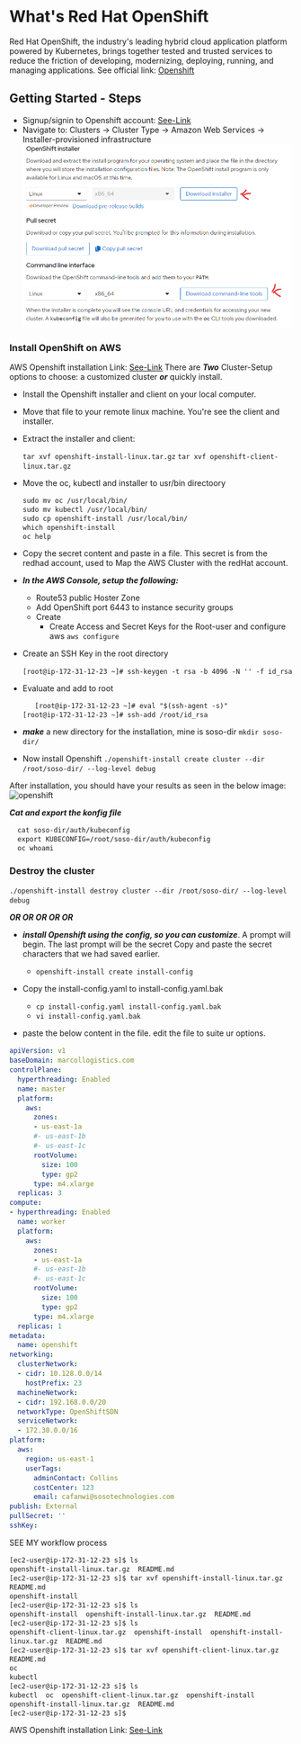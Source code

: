 # What's Red Hat OpenShift
Red Hat OpenShift, the industry's leading hybrid cloud application platform powered by Kubernetes, 
brings together tested and trusted services to reduce the friction of developing, modernizing,
deploying, running, and managing applications. 
See official link: [Openshift](https://www.redhat.com/en/technologies/cloud-computing/openshift)

## Getting Started - Steps
- Signup/signin to Openshift account: [See-Link](https://cloud.redhat.com/openshift/install)
- Navigate to: Clusters -> Cluster Type -> Amazon Web Services -> Installer-provisioned infrastructure
   ![openshift](photos/install.png)

### Install OpenShift on AWS
AWS Openshift installation Link: [See-Link](https://console.redhat.com/openshift/install/aws/installer-provisioned)
There are ***Two*** Cluster-Setup options to choose: a customized cluster ***or*** quickly install.

  - Install the Openshift installer and client on your local computer.
  - Move that file to your remote linux machine. You're see the client and installer.
  - Extract the installer and client: 

     ```tar xvf openshift-install-linux.tar.gz```
     ```tar xvf openshift-client-linux.tar.gz```

  - Move the oc, kubectl and installer to usr/bin directoory

    ```
    sudo mv oc /usr/local/bin/
    sudo mv kubectl /usr/local/bin/
    sudo cp openshift-install /usr/local/bin/
    which openshift-install
    oc help
    ```

  - Copy the secret content and paste in a file. This secret is from the redhad account, 
    used to Map the AWS Cluster with the redHat account.
  - ***In the AWS Console, setup the following:***
      - Route53 public Hoster Zone
      - Add OpenShift port 6443 to instance security groups
      - Create 
        - Create Access and Secret Keys for the Root-user and configure aws
          ```aws configure```

  - Create an SSH Key in the root directory

    ```[root@ip-172-31-12-23 ~]# ssh-keygen -t rsa -b 4096 -N '' -f id_rsa```

  - Evaluate and add to root

    ```
       [root@ip-172-31-12-23 ~]# eval "$(ssh-agent -s)"
    [root@ip-172-31-12-23 ~]# ssh-add /root/id_rsa
    ```
   - ***make*** a new directory for the installation, mine is soso-dir
   ```mkdir soso-dir/```
  
  - Now install Openshift
  ```./openshift-install create cluster --dir /root/soso-dir/ --log-level debug``` 

  After installation, you should have your results as seen in the below image:
  ![openshift](photos/install1.png)

  ***Cat and export the konfig file***
  
  ```
    cat soso-dir/auth/kubeconfig
    export KUBECONFIG=/root/soso-dir/auth/kubeconfig
    oc whoami
  ```
  ### Destroy the cluster
  ```./openshift-install destroy cluster --dir /root/soso-dir/ --log-level debug``` 


  ***OR OR OR OR OR***
  
  - ***install Openshift using the config, so you can customize***. 
    A prompt will begin. The last prompt will be the secret
    Copy and paste the secret characters that we had saved earlier.
      - ```openshift-install create install-config``` 

  - Copy the install-config.yaml to install-config.yaml.bak
      - ```cp install-config.yaml install-config.yaml.bak```
      - ```vi install-config.yaml.bak```

  - paste the below content in the file. edit the file to suite ur options.
```yaml
apiVersion: v1
baseDomain: marcollogistics.com
controlPlane:
  hyperthreading: Enabled
  name: master
  platform:
    aws:
      zones:
      - us-east-1a
      #- us-east-1b
      #- us-east-1c
      rootVolume:
        size: 100
        type: gp2
      type: m4.xlarge
  replicas: 3
compute:
- hyperthreading: Enabled
  name: worker
  platform:
    aws:
      zones:
      - us-east-1a
      #- us-east-1b
      #- us-east-1c
      rootVolume:
        size: 100
        type: gp2
      type: m4.xlarge
  replicas: 1
metadata:
  name: openshift
networking:
  clusterNetwork:
  - cidr: 10.128.0.0/14
    hostPrefix: 23
  machineNetwork:
  - cidr: 192.168.0.0/20
  networkType: OpenShiftSDN
  serviceNetwork:
  - 172.30.0.0/16
platform:
  aws:
    region: us-east-1
    userTags:
      adminContact: Collins
      costCenter: 123
      email: cafanwi@sosotechnologies.com
publish: External
pullSecret: ''
sshKey: 
```

 SEE MY workflow process

 ```
 [ec2-user@ip-172-31-12-23 s]$ ls
 openshift-install-linux.tar.gz  README.md
 [ec2-user@ip-172-31-12-23 s]$ tar xvf openshift-install-linux.tar.gz 
 README.md
 openshift-install
 [ec2-user@ip-172-31-12-23 s]$ ls
 openshift-install  openshift-install-linux.tar.gz  README.md
 [ec2-user@ip-172-31-12-23 s]$ ls
 openshift-client-linux.tar.gz  openshift-install  openshift-install-linux.tar.gz  README.md
 [ec2-user@ip-172-31-12-23 s]$ tar xvf openshift-client-linux.tar.gz 
 README.md
 oc
 kubectl
 [ec2-user@ip-172-31-12-23 s]$ ls
 kubectl  oc  openshift-client-linux.tar.gz  openshift-install  openshift-install-linux.tar.gz  README.md
 [ec2-user@ip-172-31-12-23 s]$ 
```

AWS Openshift installation Link: [See-Link](https://docs.openshift.com/container-platform/4.1/installing/installing_aws/installing-aws-account.html)



